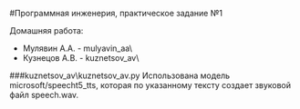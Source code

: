 #Программная инженерия, практическое задание №1

Домашняя работа:
* Мулявин А.А. - mulyavin_aa\
* Кузнецов А.В. - kuznetsov_av\

###kuznetsov_av\kuznetsov_av.py
Использована модель microsoft/speecht5_tts, которая по указанному тексту создает звуковой файл speech.wav.
